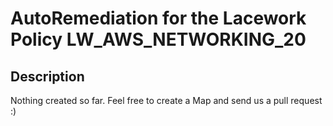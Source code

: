 # AutoRemediation for the Lacework Policy LW_AWS_NETWORKING_20

## Description
Nothing created so far. Feel free to create a Map and send us a pull request :)
